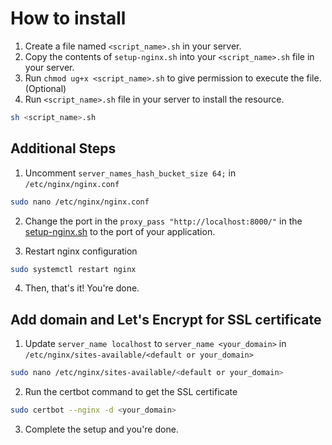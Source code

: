 # How to install

1. Create a file named `<script_name>.sh` in your server.
2. Copy the contents of `setup-nginx.sh` into your `<script_name>.sh` file in your server.
3. Run `chmod ug+x <script_name>.sh` to give permission to execute the file. (Optional)
4. Run `<script_name>.sh` file in your server to install the resource.

```bash
sh <script_name>.sh
```

## Additional Steps

1. Uncomment `server_names_hash_bucket_size 64;` in `/etc/nginx/nginx.conf`

```bash
sudo nano /etc/nginx/nginx.conf
```

2. Change the port in the `proxy_pass "http://localhost:8000/"` in the [setup-nginx.sh](./setup-nginx.sh) to the port of your application.

3. Restart nginx configuration

```bash
sudo systemctl restart nginx
```

4. Then, that's it! You're done.

## Add domain and Let's Encrypt for SSL certificate

1. Update `server_name localhost` to `server_name <your_domain>` in `/etc/nginx/sites-available/<default or your_domain>`

```bash
sudo nano /etc/nginx/sites-available/<default or your_domain>
```

2. Run the certbot command to get the SSL certificate

```bash
sudo certbot --nginx -d <your_domain>
```

3. Complete the setup and you're done.

